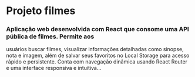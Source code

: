 # Projeto filmes

### Aplicação web desenvolvida com React que consome uma API pública de filmes. Permite aos 
usuários buscar filmes, visualizar informações detalhadas como sinopse, nota e imagem, além de salvar seus 
favoritos no Local Storage para acesso rápido e persistente. Conta com navegação dinâmica usando React Router
e uma interface responsiva e intuitiva...
